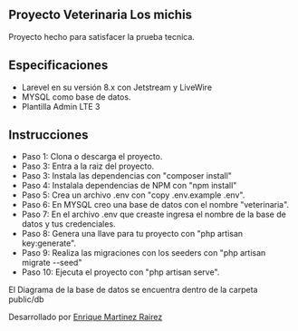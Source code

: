 

## Proyecto Veterinaria Los michis

Proyecto hecho para satisfacer la prueba tecnica.

## Especificaciones
- Larevel en su versión 8.x con Jetstream y LiveWire
- MYSQL como base de datos.
- Plantilla Admin LTE 3

## Instrucciones
- Paso 1: Clona o descarga el proyecto.
- Paso 3: Entra a la raiz del proyecto.
- Paso 3: Instala las dependencias con "composer install"
- Paso 4: Instalala dependencias de NPM con "npm install"
- Paso 5: Crea un archivo .env con "copy .env.example .env".
- Paso 6: En MYSQL creo una base de datos con el nombre "veterinaria".
- Paso 7: En el archivo .env que creaste ingresa el nombre de la base de datos y tus credenciales.
- Paso 8: Genera una llave para tu proyecto con "php artisan key:generate".
- Paso 9: Realiza las migraciones con los seeders con "php artisan migrate --seed"
- Paso 10: Ejecuta el proyecto con "php artisan serve".

El Diagrama de la base de datos se encuentra dentro de la carpeta public/db

Desarrollado por [Enrique Martinez Rairez](https://quiquem.github.io/portafolio/)
